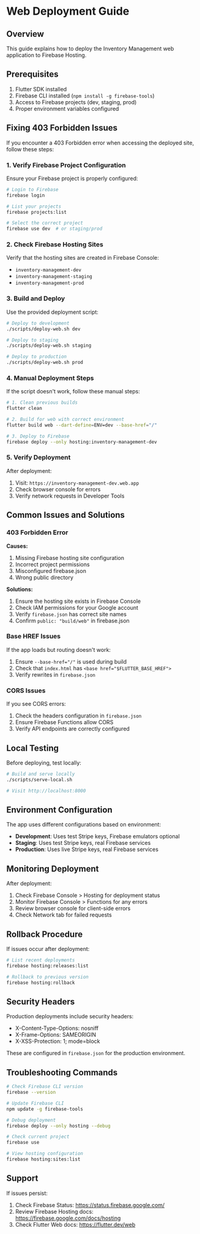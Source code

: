 # Web Deployment Guide

## Overview

This guide explains how to deploy the Inventory Management web application to Firebase Hosting.

## Prerequisites

1. Flutter SDK installed
2. Firebase CLI installed (`npm install -g firebase-tools`)
3. Access to Firebase projects (dev, staging, prod)
4. Proper environment variables configured

## Fixing 403 Forbidden Issues

If you encounter a 403 Forbidden error when accessing the deployed site, follow these steps:

### 1. Verify Firebase Project Configuration

Ensure your Firebase project is properly configured:

```bash
# Login to Firebase
firebase login

# List your projects
firebase projects:list

# Select the correct project
firebase use dev  # or staging/prod
```

### 2. Check Firebase Hosting Sites

Verify that the hosting sites are created in Firebase Console:
- `inventory-management-dev`
- `inventory-management-staging`
- `inventory-management-prod`

### 3. Build and Deploy

Use the provided deployment script:

```bash
# Deploy to development
./scripts/deploy-web.sh dev

# Deploy to staging
./scripts/deploy-web.sh staging

# Deploy to production
./scripts/deploy-web.sh prod
```

### 4. Manual Deployment Steps

If the script doesn't work, follow these manual steps:

```bash
# 1. Clean previous builds
flutter clean

# 2. Build for web with correct environment
flutter build web --dart-define=ENV=dev --base-href="/"

# 3. Deploy to Firebase
firebase deploy --only hosting:inventory-management-dev
```

### 5. Verify Deployment

After deployment:
1. Visit: `https://inventory-management-dev.web.app`
2. Check browser console for errors
3. Verify network requests in Developer Tools

## Common Issues and Solutions

### 403 Forbidden Error

**Causes:**
1. Missing Firebase hosting site configuration
2. Incorrect project permissions
3. Misconfigured firebase.json
4. Wrong public directory

**Solutions:**
1. Ensure the hosting site exists in Firebase Console
2. Check IAM permissions for your Google account
3. Verify `firebase.json` has correct site names
4. Confirm `public: "build/web"` in firebase.json

### Base HREF Issues

If the app loads but routing doesn't work:
1. Ensure `--base-href="/"` is used during build
2. Check that `index.html` has `<base href="$FLUTTER_BASE_HREF">`
3. Verify rewrites in `firebase.json`

### CORS Issues

If you see CORS errors:
1. Check the headers configuration in `firebase.json`
2. Ensure Firebase Functions allow CORS
3. Verify API endpoints are correctly configured

## Local Testing

Before deploying, test locally:

```bash
# Build and serve locally
./scripts/serve-local.sh

# Visit http://localhost:8000
```

## Environment Configuration

The app uses different configurations based on environment:

- **Development**: Uses test Stripe keys, Firebase emulators optional
- **Staging**: Uses test Stripe keys, real Firebase services
- **Production**: Uses live Stripe keys, real Firebase services

## Monitoring Deployment

After deployment:
1. Check Firebase Console > Hosting for deployment status
2. Monitor Firebase Console > Functions for any errors
3. Review browser console for client-side errors
4. Check Network tab for failed requests

## Rollback Procedure

If issues occur after deployment:

```bash
# List recent deployments
firebase hosting:releases:list

# Rollback to previous version
firebase hosting:rollback
```

## Security Headers

Production deployments include security headers:
- X-Content-Type-Options: nosniff
- X-Frame-Options: SAMEORIGIN
- X-XSS-Protection: 1; mode=block

These are configured in `firebase.json` for the production environment.

## Troubleshooting Commands

```bash
# Check Firebase CLI version
firebase --version

# Update Firebase CLI
npm update -g firebase-tools

# Debug deployment
firebase deploy --only hosting --debug

# Check current project
firebase use

# View hosting configuration
firebase hosting:sites:list
```

## Support

If issues persist:
1. Check Firebase Status: https://status.firebase.google.com/
2. Review Firebase Hosting docs: https://firebase.google.com/docs/hosting
3. Check Flutter Web docs: https://flutter.dev/web